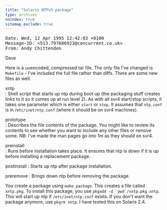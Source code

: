 ```yaml
---
title: "Solaris NTPv3 package"
type: archives
noindex: true 
sitemap_exclude: true
---
```


<pre>Date: Wed, 12 Apr 1995 12:42:03 +0100
Message-ID: <513.797686923@concurrent.co.uk>
From: Andy Chittenden <asc@concurrent.co.uk></pre>

Dave

Here is a uuencoded, compressed tar file. The only file I've changed is `Makefile` - I've included the full file rather than diffs. There are some new files as well:

xntp	
: Shell script that starts up ntp during boot up (the packaging stuff creates links to it so it comes up at run level 2). As with all svr4 start/stop scripts, it takes one parameter which is either `start` or `stop`. It assumes that `ntp.conf` is in /`etc/inet/ntp.conf` (where it should be on svr4 machines).
	
prototype	
: Describes the file contents of the package. You might like to review its contents to see whether you want to include any other files or remove some. NB: I've made the man pages go into 1m as they should on svr4.

preinstall	
: Runs before installation takes place. It ensures that ntp is down if it is up before installing a replacement package.

postinstall
: Starts up ntp after package installation.

preremove
: Brings down ntp before removing the package.

You create a package using `make package`. This creates a file called `xntp.pkg`. To install this package, you use <code>pkgadd -d \`pwd\`/xntp.pkg xntp</code>. This will start up ntp if `/etc/inet/ntp.conf` exists. If you don't want the package anymore, use `pkgrm xntp`. I have tested this on Solaris 2.4.